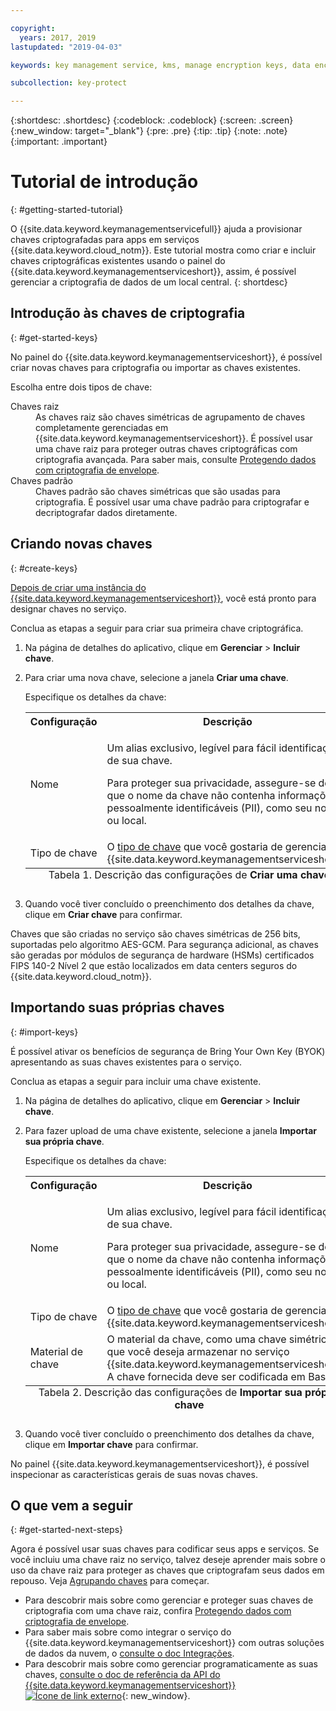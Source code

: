 ```yaml
---

copyright:
  years: 2017, 2019
lastupdated: "2019-04-03"

keywords: key management service, kms, manage encryption keys, data encryption, data-at-rest, protect data encryption keys

subcollection: key-protect

---
```


{:shortdesc: .shortdesc}
{:codeblock: .codeblock}
{:screen: .screen}
{:new_window: target="_blank"}
{:pre: .pre}
{:tip: .tip}
{:note: .note}
{:important: .important}

# Tutorial de introdução
{: #getting-started-tutorial}

O {{site.data.keyword.keymanagementservicefull}} ajuda a provisionar chaves criptografadas para apps em serviços {{site.data.keyword.cloud_notm}}. Este tutorial mostra como criar e incluir chaves criptográficas existentes usando o painel do
{{site.data.keyword.keymanagementserviceshort}}, assim, é possível gerenciar a criptografia de dados de um local
central.
{: shortdesc}

## Introdução às chaves de criptografia
{: #get-started-keys}

No painel do {{site.data.keyword.keymanagementserviceshort}}, é possível criar novas chaves para criptografia
ou importar as chaves existentes. 

Escolha entre dois tipos de chave:

<dl>
  <dt>Chaves raiz</dt>
    <dd>As chaves raiz são chaves simétricas de agrupamento de chaves completamente gerenciadas em {{site.data.keyword.keymanagementserviceshort}}. É possível usar uma chave raiz para proteger outras chaves criptográficas com criptografia avançada. Para saber mais, consulte <a href="/docs/services/key-protect?topic=key-protect-envelope-encryption">Protegendo dados com criptografia de envelope</a>.</dd>
  <dt>Chaves padrão</dt>
    <dd>Chaves padrão são chaves simétricas que são usadas para criptografia. É possível usar uma chave padrão para criptografar e decriptografar dados diretamente.</dd>
</dl>

## Criando novas chaves
{: #create-keys}

[Depois de criar uma
instância do {{site.data.keyword.keymanagementserviceshort}}](https://{DomainName}/catalog/services/key-protect?taxonomyNavigation=apps), você está pronto para designar chaves no serviço. 

Conclua as etapas a seguir para criar sua primeira chave criptográfica. 

1. Na página de detalhes do aplicativo, clique em **Gerenciar** &gt; **Incluir chave**.
2. Para criar uma nova chave, selecione a janela **Criar uma chave**.

    Especifique os detalhes da chave:

    <table>
      <tr>
        <th>Configuração</th>
        <th>Descrição</th>
      </tr>
      <tr>
        <td>Nome</td>
        <td>
          <p>Um alias exclusivo, legível para fácil identificação de sua chave.</p>
          <p>Para proteger sua privacidade, assegure-se de que o nome da chave não contenha informações pessoalmente identificáveis (PII), como seu nome ou local.</p>
        </td>
      </tr>
      <tr>
        <td>Tipo de chave</td>
        <td>O <a href="/docs/services/key-protect?topic=key-protect-envelope-encryption#key-types">tipo de chave</a> que você gostaria de gerenciar no {{site.data.keyword.keymanagementserviceshort}}.</td>
      </tr>
      <caption style="caption-side:bottom;">Tabela 1. Descrição das configurações de <b>Criar uma chave</b></caption>
    </table>

3. Quando você tiver concluído o preenchimento dos detalhes da chave, clique em **Criar chave** para confirmar. 

Chaves que são criadas no serviço são chaves simétricas de 256 bits, suportadas pelo algoritmo AES-GCM. Para segurança adicional, as chaves são geradas por módulos de segurança de hardware (HSMs) certificados FIPS 140-2 Nível 2 que estão localizados em data centers seguros do {{site.data.keyword.cloud_notm}}. 

## Importando suas próprias chaves
{: #import-keys}

É possível ativar os benefícios de segurança de Bring Your Own Key (BYOK) apresentando as suas chaves existentes para o serviço. 

Conclua as etapas a seguir para incluir uma chave existente.

1. Na página de detalhes do aplicativo, clique em **Gerenciar** &gt; **Incluir chave**.
2. Para fazer upload de uma chave existente, selecione a janela **Importar sua própria chave**.

    Especifique os detalhes da chave:

    <table>
      <tr>
        <th>Configuração</th>
        <th>Descrição</th>
      </tr>
      <tr>
        <td>Nome</td>
        <td>
          <p>Um alias exclusivo, legível para fácil identificação de sua chave.</p>
          <p>Para proteger sua privacidade, assegure-se de que o nome da chave não contenha informações pessoalmente identificáveis (PII), como seu nome ou local.</p>
        </td>
      </tr>
      <tr>
        <td>Tipo de chave</td>
        <td>O <a href="/docs/services/key-protect?topic=key-protect-envelope-encryption#key-types">tipo de chave</a> que você gostaria de gerenciar no {{site.data.keyword.keymanagementserviceshort}}.</td>
      </tr>
      <tr>
        <td>Material de chave</td>
        <td>O material da chave, como uma chave simétrica, que você deseja armazenar no serviço {{site.data.keyword.keymanagementserviceshort}}. A chave fornecida deve ser codificada em Base64.</td>
      </tr>
      <caption style="caption-side:bottom;">Tabela 2. Descrição das configurações de <b>Importar sua própria chave</b></caption>
    </table>

3. Quando você tiver concluído o preenchimento dos detalhes da chave, clique em **Importar chave** para confirmar. 

No painel {{site.data.keyword.keymanagementserviceshort}}, é possível inspecionar as características gerais de suas novas chaves. 

## O que vem a seguir
{: #get-started-next-steps}

Agora é possível usar suas chaves para codificar seus apps e serviços. Se você incluiu uma chave raiz no serviço, talvez deseje aprender mais sobre o uso da chave raiz para proteger as chaves que criptografam seus dados em repouso. Veja [Agrupando chaves](/docs/services/key-protect?topic=key-protect-wrap-keys) para começar.

- Para descobrir mais sobre como gerenciar e proteger suas chaves de criptografia com uma chave raiz, confira [Protegendo dados com criptografia de envelope](/docs/services/key-protect?topic=key-protect-envelope-encryption).
- Para saber mais sobre como integrar o serviço do {{site.data.keyword.keymanagementserviceshort}} com outras soluções de dados da nuvem, o [ consulte o doc Integrações](/docs/services/key-protect?topic=key-protect-integrate-services).
- Para descobrir mais sobre como gerenciar programaticamente as suas chaves, [consulte o doc de referência da API do {{site.data.keyword.keymanagementserviceshort}} ![Ícone de link externo](../../icons/launch-glyph.svg "Ícone de link externo")](https://{DomainName}/apidocs/key-protect){: new_window}.
